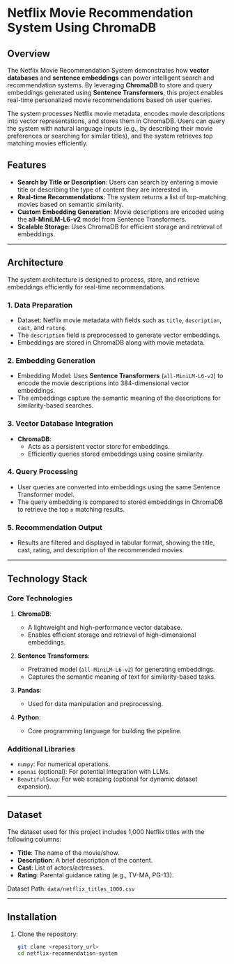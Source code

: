 # Netflix Movie Recommendation System Using ChromaDB

## Overview
The Netflix Movie Recommendation System demonstrates how **vector databases** and **sentence embeddings** can power intelligent search and recommendation systems. By leveraging **ChromaDB** to store and query embeddings generated using **Sentence Transformers**, this project enables real-time personalized movie recommendations based on user queries.

The system processes Netflix movie metadata, encodes movie descriptions into vector representations, and stores them in ChromaDB. Users can query the system with natural language inputs (e.g., by describing their movie preferences or searching for similar titles), and the system retrieves top matching movies efficiently.

## Features
- **Search by Title or Description**: Users can search by entering a movie title or describing the type of content they are interested in.
- **Real-time Recommendations**: The system returns a list of top-matching movies based on semantic similarity.
- **Custom Embedding Generation**: Movie descriptions are encoded using the **all-MiniLM-L6-v2** model from Sentence Transformers.
- **Scalable Storage**: Uses ChromaDB for efficient storage and retrieval of embeddings.

---

## Architecture
The system architecture is designed to process, store, and retrieve embeddings efficiently for real-time recommendations.

### **1. Data Preparation**
   - Dataset: Netflix movie metadata with fields such as `title`, `description`, `cast`, and `rating`.
   - The `description` field is preprocessed to generate vector embeddings.
   - Embeddings are stored in ChromaDB along with movie metadata.

### **2. Embedding Generation**
   - Embedding Model: Uses **Sentence Transformers** (`all-MiniLM-L6-v2`) to encode the movie descriptions into 384-dimensional vector embeddings.
   - The embeddings capture the semantic meaning of the descriptions for similarity-based searches.

### **3. Vector Database Integration**
   - **ChromaDB**:
     - Acts as a persistent vector store for embeddings.
     - Efficiently queries stored embeddings using cosine similarity.

### **4. Query Processing**
   - User queries are converted into embeddings using the same Sentence Transformer model.
   - The query embedding is compared to stored embeddings in ChromaDB to retrieve the top `n` matching results.

### **5. Recommendation Output**
   - Results are filtered and displayed in tabular format, showing the title, cast, rating, and description of the recommended movies.

---

## Technology Stack
### **Core Technologies**
1. **ChromaDB**:
   - A lightweight and high-performance vector database.
   - Enables efficient storage and retrieval of high-dimensional embeddings.

2. **Sentence Transformers**:
   - Pretrained model (`all-MiniLM-L6-v2`) for generating embeddings.
   - Captures the semantic meaning of text for similarity-based tasks.

3. **Pandas**:
   - Used for data manipulation and preprocessing.

4. **Python**:
   - Core programming language for building the pipeline.

### **Additional Libraries**
- `numpy`: For numerical operations.
- `openai` (optional): For potential integration with LLMs.
- `BeautifulSoup`: For web scraping (optional for dynamic dataset expansion).

---

## Dataset
The dataset used for this project includes 1,000 Netflix titles with the following columns:
- **Title**: The name of the movie/show.
- **Description**: A brief description of the content.
- **Cast**: List of actors/actresses.
- **Rating**: Parental guidance rating (e.g., TV-MA, PG-13).

Dataset Path: `data/netflix_titles_1000.csv`

---

## Installation
1. Clone the repository:
   ```bash
   git clone <repository_url>
   cd netflix-recommendation-system
